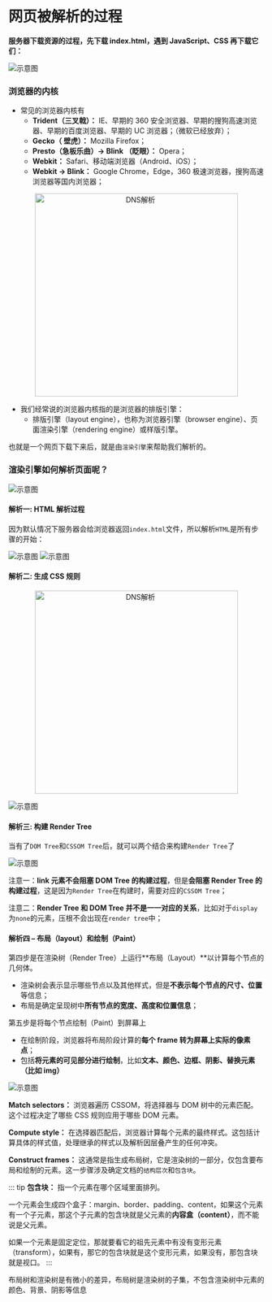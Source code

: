 # 网页被解析的过程

**服务器下载资源的过程，先下载 index.html，遇到 JavaScript、CSS 再下载它们：**

![示意图](/network/网页被解析的过程/page01.jpg)

### 浏览器的内核

- 常见的浏览器内核有
  - **Trident（三叉戟）：** IE、早期的 360 安全浏览器、早期的搜狗高速浏览器、早期的百度浏览器、早期的 UC 浏览器；（微软已经放弃）；
  - **Gecko（ 壁虎）：** Mozilla Firefox；
  - **Presto（急板乐曲）-> Blink （眨眼）：** Opera；
  - **Webkit：** Safari、移动端浏览器（Android、iOS）；
  - **Webkit -> Blink：** Google Chrome，Edge，360 极速浏览器，搜狗高速浏览器等国内浏览器；

<p  align="center"><img alt="DNS解析" src="/network/网页被解析的过程/page02.jpg" width="400" /></p>

- 我们经常说的浏览器内核指的是浏览器的排版引擎：
  - 排版引擎（layout engine），也称为浏览器引擎（browser engine）、页面渲染引擎（rendering engine）或样版引擎。

也就是一个网页下载下来后，就是由`渲染引擎`来帮助我们解析的。

### 渲染引擎如何解析页面呢？

![示意图](/network/网页被解析的过程/page03.jpg)

#### 解析一: HTML 解析过程

因为默认情况下服务器会给浏览器返回`index.html`文件，所以解析`HTML`是所有步骤的开始：

![示意图](/network/网页被解析的过程/page04.jpg)
![示意图](/network/网页被解析的过程/page05.jpg)

#### 解析二: 生成 CSS 规则

<p  align="center"><img alt="DNS解析" src="/network/网页被解析的过程/page06.jpg" width="400" /></p>

![示意图](/network/网页被解析的过程/page07.jpg)

#### 解析三: 构建 Render Tree

当有了`DOM Tree`和`CSSOM Tree`后，就可以两个结合来构建`Render Tree`了

![示意图](/network/网页被解析的过程/page08.jpg)

注意一：**link 元素不会阻塞 DOM Tree 的构建过程**，但是**会阻塞 Render Tree 的构建过程**，这是因为`Render Tree`在构建时，需要对应的`CSSOM Tree`；

注意二：**Render Tree 和 DOM Tree 并不是一一对应的关系**，比如对于`display`为`none`的元素，压根不会出现在`render tree`中；

#### 解析四 – 布局（layout）和绘制（Paint）

第四步是在渲染树（Render Tree）上运行**布局（Layout）**以计算每个节点的几何体。

- 渲染树会表示显示哪些节点以及其他样式，但是**不表示每个节点的尺寸、位置**等信息；
- 布局是确定呈现树中**所有节点的宽度、高度和位置信息**；

第五步是将每个节点绘制（Paint）到屏幕上

- 在绘制阶段，浏览器将布局阶段计算的**每个 frame 转为屏幕上实际的像素点**；
- 包括**将元素的可见部分进行绘制**，比如**文本、颜色、边框、阴影、替换元素（比如 img）**

![示意图](/network/网页被解析的过程/page09.jpg)

**Match selectors：** 浏览器遍历 CSSOM，将选择器与 DOM 树中的元素匹配。这个过程决定了哪些 CSS 规则应用于哪些 DOM 元素。

**Compute style：** 在选择器匹配后，浏览器计算每个元素的最终样式。这包括计算具体的样式值，处理继承的样式以及解析因层叠产生的任何冲突。

**Construct frames：** 这通常是指生成布局树，它是渲染树的一部分，仅包含要布局和绘制的元素。这一步骤涉及确定文档的`结构层次`和`包含块`。

::: tip
**包含块：** 指一个元素在哪个区域里面排列。

一个元素会生成四个盒子：margin、border、padding、content，如果这个元素有一个子元素，那这个子元素的包含块就是父元素的**内容盒（content）**，而不能说是父元素。

如果一个元素是固定定位，那就要看它的祖先元素中有没有变形元素（transform），如果有，那它的包含块就是这个变形元素，如果没有，那包含块就是视口。
:::

布局树和渲染树是有微小的差异，布局树是渲染树的子集，不包含渲染树中元素的颜色、背景、阴影等信息
